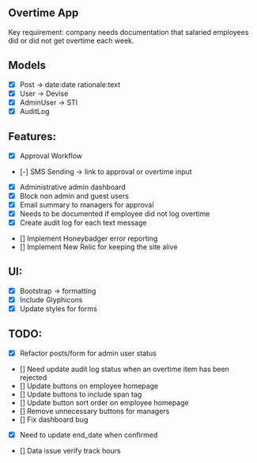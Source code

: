 ## Overtime App

Key requirement: company needs documentation that salaried employees did or did not get overtime each week.

## Models
- [x] Post -> date:date rationale:text
- [x] User -> Devise
- [x] AdminUser -> STI
- [x] AuditLog

## Features:
- [x] Approval Workflow
- [-] SMS Sending -> link to approval or overtime input
- [x] Administrative admin dashboard
- [x] Block non admin and guest users
- [x] Email summary to managers for approval
- [x] Needs to be documented if employee did not log overtime
- [x] Create audit log for each text message
- [] Implement Honeybadger error reporting
- [] Implement New Relic for keeping the site alive

## UI:
- [x] Bootstrap -> formatting
- [x] Include Glyphicons
- [x] Update styles for forms

## TODO:
- [x] Refactor posts/form for admin user status
- [] Need update audit log status when an overtime item has been rejected
- [] Update buttons on employee homepage
- [] Update buttons to include span tag
- [] Update button sort order on employee homepage
- [] Remove unnecessary buttons for managers
- [] Fix dashboard bug
- [x] Need to update end_date when confirmed
- [] Data issue verify track hours
